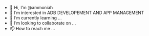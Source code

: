 - 👋 Hi, I’m @ammoniah
- 👀 I’m interested in ADB DEVELOPEMENT AND APP MANAGEMENT
- 🌱 I’m currently learning ...
- 💞️ I’m looking to collaborate on ...
- 📫 How to reach me ...

<!---
ammoniah/ammoniah is a ✨ special ✨ repository because its `README.md` (this file) appears on your GitHub profile.
You can click the Preview link to take a look at your changes.
--->
